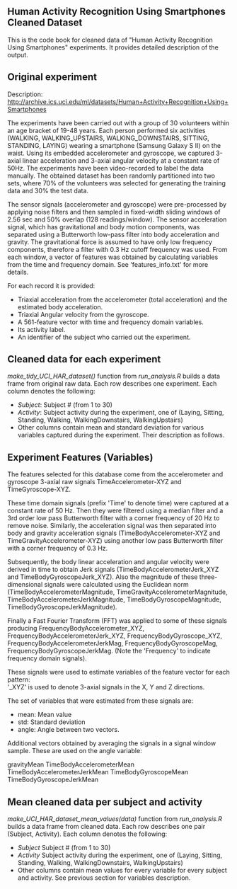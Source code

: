 Human Activity Recognition Using Smartphones Cleaned Dataset
------------------------------------------------------------

This is the code book for cleaned data of "Human Activity Recognition Using Smartphones" experiments.
It provides detailed description of the output.

Original experiment
-------------------

Description: http://archive.ics.uci.edu/ml/datasets/Human+Activity+Recognition+Using+Smartphones

The experiments have been carried out with a group of 30 volunteers within an age bracket of 19-48 years. 
Each person performed six activities (WALKING, WALKING_UPSTAIRS, WALKING_DOWNSTAIRS, SITTING, STANDING, LAYING) wearing a smartphone (Samsung Galaxy S II) on the waist. 
Using its embedded accelerometer and gyroscope, we captured 3-axial linear acceleration and 3-axial angular velocity at 
a constant rate of 50Hz. The experiments have been video-recorded to label the data manually. 
The obtained dataset has been randomly partitioned into two sets, where 70% of the volunteers was 
selected for generating the training data and 30% the test data. 

The sensor signals (accelerometer and gyroscope) were pre-processed by applying noise filters and then sampled in 
fixed-width sliding windows of 2.56 sec and 50% overlap (128 readings/window). 
The sensor acceleration signal, which has gravitational and body motion components, was separated using a Butterworth 
low-pass filter into body acceleration and gravity. The gravitational force is assumed to have only low frequency components, 
therefore a filter with 0.3 Hz cutoff frequency was used. From each window, a vector of features was obtained by 
calculating variables from the time and frequency domain. See 'features_info.txt' for more details. 

For each record it is provided:

- Triaxial acceleration from the accelerometer (total acceleration) and the estimated body acceleration.
- Triaxial Angular velocity from the gyroscope. 
- A 561-feature vector with time and frequency domain variables. 
- Its activity label. 
- An identifier of the subject who carried out the experiment.

Cleaned data for each experiment
--------------------------------

*make_tidy_UCI_HAR_dataset()* function from *run_analysis.R* builds a data frame from original raw data.
Each row describes one experiment. Each column denotes the following:

* *Subject*: Subject # (from 1 to 30)
* *Activity*: Subject activity during the experiment, one of (Laying, Sitting, Standing, Walking, WalkingDownstairs, WalkingUpstairs)
* Other columns contain mean and standard deviation for various variables captured during the experiment.
  Their description as follows.

Experiment Features (Variables)
-------------------------------

The features selected for this database come from the accelerometer and gyroscope 3-axial raw signals 
TimeAccelerometer-XYZ and TimeGyroscope-XYZ. 

These time domain signals (prefix 'Time' to denote time) were captured at a constant rate of 50 Hz. 
Then they were filtered using a median filter and a 3rd order low pass Butterworth filter with a corner frequency 
of 20 Hz to remove noise. Similarly, the acceleration signal was then separated into body and gravity acceleration 
signals (TimeBodyAccelerometer-XYZ and TimeGravityAccelerometer-XYZ) using another low pass Butterworth 
filter with a corner frequency of 0.3 Hz. 

Subsequently, the body linear acceleration and angular velocity were derived in time to obtain Jerk signals 
(TimeBodyAccelerometerJerk_XYZ and TimeBodyGyroscopeJerk_XYZ). Also the magnitude of these three-dimensional signals were 
calculated using the Euclidean norm 
(TimeBodyAccelerometerMagnitude, TimeGravityAccelerometerMagnitude, TimeBodyAccelerometerJerkMagnitude, 
TimeBodyGyroscopeMagnitude, TimeBodyGyroscopeJerkMagnitude).

Finally a Fast Fourier Transform (FFT) was applied to some of these signals producing 
FrequencyBodyAccelerometer_XYZ, FrequencyBodyAccelerometerJerk_XYZ, FrequencyBodyGyroscope_XYZ, 
FrequencyBodyAccelerometerJerkMag, FrequencyBodyGyroscopeMag, FrequencyBodyGyroscopeJerkMag. 
(Note the 'Frequency' to indicate frequency domain signals).

These signals were used to estimate variables of the feature vector for each pattern:  
'_XYZ' is used to denote 3-axial signals in the X, Y and Z directions.

The set of variables that were estimated from these signals are: 
- mean: Mean value
- std: Standard deviation
- angle: Angle between two vectors.

Additional vectors obtained by averaging the signals in a signal window sample. These are used on the angle variable:

gravityMean
TimeBodyAccelerometerMean
TimeBodyAccelerometerJerkMean
TimeBodyGyroscopeMean
TimeBodyGyroscopeJerkMean

Mean cleaned data per subject and activity
------------------------------------------

*make_UCI_HAR_dataset_mean_values(data)* function from *run_analysis.R* builds a data frame from cleaned data.
Each row describes one pair (Subject, Activity). Each column denotes the following:

* *Subject* Subject # (from 1 to 30)
* *Activity* Subject activity during the experiment, one of (Laying, Sitting, Standing, Walking, WalkingDownstairs, WalkingUpstairs)
* Other columns contain mean values for every variable for every subject and activity. See previous section for variables description.
